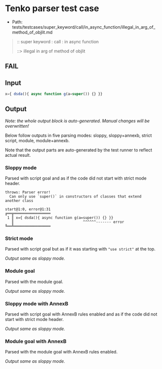 # Tenko parser test case

- Path: tests/testcases/super_keyword/call/in_async_function/illegal_in_arg_of_method_of_objlit.md

> :: super keyword : call : in async function
>
> ::> illegal in arg of method of objlit
## FAIL

## Input


`````js
x={ dsda(){ async function g(a=super()) {} }}
`````

## Output

_Note: the whole output block is auto-generated. Manual changes will be overwritten!_

Below follow outputs in five parsing modes: sloppy, sloppy+annexb, strict script, module, module+annexb.

Note that the output parts are auto-generated by the test runner to reflect actual result.

### Sloppy mode

Parsed with script goal and as if the code did not start with strict mode header.

`````
throws: Parser error!
  Can only use `super()` in constructors of classes that extend another class

start@1:0, error@1:31
╔══╦═════════════════
 1 ║ x={ dsda(){ async function g(a=super()) {} }}
   ║                                ^^^^^^------- error
╚══╩═════════════════

`````

### Strict mode

Parsed with script goal but as if it was starting with `"use strict"` at the top.

_Output same as sloppy mode._

### Module goal

Parsed with the module goal.

_Output same as sloppy mode._

### Sloppy mode with AnnexB

Parsed with script goal with AnnexB rules enabled and as if the code did not start with strict mode header.

_Output same as sloppy mode._

### Module goal with AnnexB

Parsed with the module goal with AnnexB rules enabled.

_Output same as sloppy mode._
